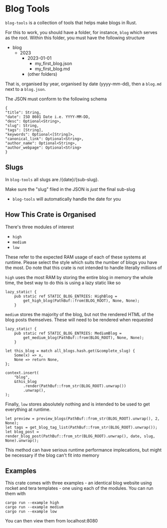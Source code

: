 # Blog Tools

`blog-tools` is a collection of tools that helps make blogs in Rust.

For this to work, you should have a folder, for instance, `blog` which serves
as the root. Within this folder, you must have the following structure

- blog
    - 2023
        - 2023-01-01
            - my_first_blog.json
            - my_first_blog.md
        - (other folders)

That is, organised by year, organised by date (yyyy-mm-dd), then a `blog.md`
next to a `blog.json`.

The JSON must conform to the following schema

```rust,ignore
{
"title": String,
"date": ISO 8601 Date i.e. YYYY-MM-DD,
"desc": Optional<String>,
"slug": String,
"tags": [String],
"keywords": Optional<[String]>,
"canonical_link": Optional<String>,
"author_name": Optional<String>,
"author_webpage": Optional<String>
}
```

## Slugs

In `blog-tools` all slugs are /{date}/{sub-slug}.

Make sure the "slug" filed in the JSON is *just* the final sub-slug
- `blog-tools` will automatically handle the date for you

## How This Crate is Organised

There's three modules of interest

- `high`
- `medium`
- `low`

These refer to the expected RAM usage of each of these systems at runtime.
Please select the style which suits the number of blogs you have the most.
Do note that this crate is not intended to handle literally millions of

`high` uses the most RAM by storing the entire blog in memory the whole time,
the best way to do this is using a lazy static like so

```rust,ignore
lazy_static! {
    pub static ref STATIC_BLOG_ENTRIES: HighBlog =
        get_high_blog(PathBuf::from(BLOG_ROOT), None, None);
    }
```

`medium` stores the majority of the blog, but not the rendered HTML of the
blog posts themselves. These will need to be rendered when requested

```rust,ignore
lazy_static! {
    pub static ref STATIC_BLOG_ENTRIES: MediumBlog =
        get_medium_blog(PathBuf::from(BLOG_ROOT), None, None);
    }

let this_blog = match all_blogs.hash.get(&complete_slug) {
    Some(x) => x,
    None => return None,
};

context.insert(
    "blog",
    &this_blog
        .render(PathBuf::from_str(BLOG_ROOT).unwrap())
        .unwrap(),
);
```
Finally, `low` stores absolutely nothing and is intended to be used to get
everything at runtime.

```rust,ignore
let preview = preview_blogs(PathBuf::from_str(BLOG_ROOT).unwrap(), 2, None);
let tags = get_blog_tag_list(PathBuf::from_str(BLOG_ROOT).unwrap());
let blog_post = render_blog_post(PathBuf::from_str(BLOG_ROOT).unwrap(), date, slug, None).unwrap();
```

This method can have serious runtime performance implecations, but might be
necessary if the blog can't fit into memory

## Examples

This crate comes with three examples - an identical blog website using
rocket and tera templates - one using each of the modules. You can run them
with

```bash,ignore
cargo run --example high
cargo run --example medium
cargo run --example low
```

You can then view them from localhost:8080